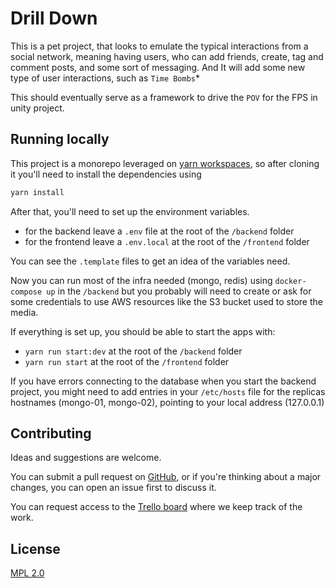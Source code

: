 
# Drill Down

This is a pet project, that looks to emulate the typical interactions from a social network, meaning having users, who can add friends, create, tag and comment posts, and some sort of messaging. And It will add some new type of user interactions, such as `Time Bombs`* 

This should eventually serve as a framework to drive the `POV`  for the FPS in unity project. 


## Running locally

This project is a monorepo leveraged on [yarn workspaces](https://yarnpkg.com/features/workspaces), so after cloning it you'll need to install the dependencies using 

```bash
yarn install
```
After that, you'll need to set up the environment variables.
-  for the backend leave a `.env` file at the root of the `/backend` folder
- for the frontend leave a `.env.local` at the root of the `/frontend` folder

You can see the `.template` files to get an idea of the variables need. 

Now you can run most of the infra needed (mongo, redis) using `docker-compose up` in the `/backend` but you probably will need to create or ask for some credentials to use AWS resources like the S3 bucket used to store the media.

If everything is set up, you should be able to start the apps with:

- `yarn run start:dev` at the root of the `/backend` folder
- `yarn run start`  at the root of the `/frontend` folder

If you have errors connecting to the database when you start the backend project, you might need to add entries in your `/etc/hosts` file for the replicas hostnames (mongo-01, mongo-02), pointing to your local address (127.0.0.1)

## Contributing

Ideas and suggestions are welcome.

You can submit a pull request on [GitHub](https://github.com/rrriki/drill-down), or if you're thinking about a major changes, you can open an issue first to discuss it.

You can request access to the [Trello board](https://trello.com/b/OTwMAWjI/drill-down) where we keep track of the work.

## License
[MPL 2.0](https://choosealicense.com/licenses/mpl-2.0/)
